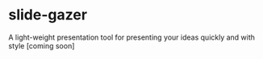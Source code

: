 # slide-gazer

A light-weight presentation tool for presenting your ideas quickly and with style [coming soon]
